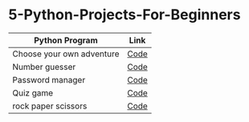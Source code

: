 # 5-Python-Projects-For-Beginners

| Python Program  | Link |
| ------------- | ------------- |
| Choose your own adventure |[Code](https://github.com/techwithtim/5-Python-Projects-For-Beginners/blob/main/choose_your_own_adventure.py) |
| Number guesser |[Code](https://github.com/techwithtim/5-Python-Projects-For-Beginners/blob/main/number_guesser.py)|
| Password manager|[Code](https://github.com/techwithtim/5-Python-Projects-For-Beginners/blob/main/password_manager.py)|
| Quiz game |[Code](https://github.com/techwithtim/5-Python-Projects-For-Beginners/blob/main/quiz_game.py)|
| rock paper scissors|[Code](https://github.com/techwithtim/5-Python-Projects-For-Beginners/blob/main/rock_paper_scissors.py)|
